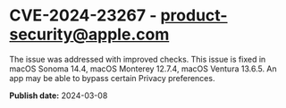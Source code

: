 # CVE-2024-23267 - product-security@apple.com

The issue was addressed with improved checks. This issue is fixed in macOS Sonoma 14.4, macOS Monterey 12.7.4, macOS Ventura 13.6.5. An app may be able to bypass certain Privacy preferences.

**Publish date:** 2024-03-08
